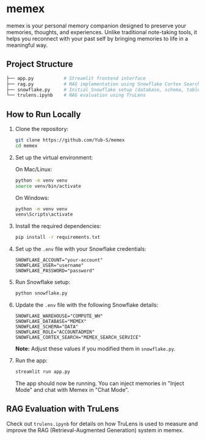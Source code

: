 # memex
memex is your personal memory companion designed to preserve your memories, thoughts, and experiences. Unlike traditional note-taking tools, it helps you reconnect with your past self by bringing memories to life in a meaningful way.

## Project Structure
```bash
├── app.py           # Streamlit frontend interface
├── rag.py           # RAG implementation using Snowflake Cortex Search and mistral llm
├── snowflake.py     # Initial Snowflake setup (database, schema, table, search engine)
└── trulens.ipynb    # RAG evaluation using TruLens
```

## How to Run Locally

1. Clone the repository:

    ```bash
    git clone https://github.com/Yub-S/memex
    cd memex
    ```

2. Set up the virtual environment:

    On Mac/Linux:
    ```bash
    python -m venv venv
    source venv/bin/activate
    ```

    On Windows:
    ```bash
    python -m venv venv
    venv\Scripts\activate
    ```

3. Install the required dependencies:

    ```bash
    pip install -r requirements.txt
    ```

4. Set up the `.env` file with your Snowflake credentials:

    ```env
    SNOWFLAKE_ACCOUNT="your-account"
    SNOWFLAKE_USER="username"
    SNOWFLAKE_PASSWORD="password"
    ```

5. Run Snowflake setup:

    ```bash
    python snowflake.py
    ```

6. Update the `.env` file with the following Snowflake details:

    ```env
    SNOWFLAKE_WAREHOUSE="COMPUTE_WH"
    SNOWFLAKE_DATABASE="MEMEX"
    SNOWFLAKE_SCHEMA="DATA"
    SNOWFLAKE_ROLE="ACCOUNTADMIN"
    SNOWFLAKE_CORTEX_SEARCH="MEMEX_SEARCH_SERVICE"
    ```

    **Note:** Adjust these values if you modified them in `snowflake.py`.

7. Run the app:

    ```bash
    streamlit run app.py
    ```

    The app should now be running. You can inject memories in "Inject Mode" and chat with Memex in "Chat Mode".

## RAG Evaluation with TruLens

Check out `trulens.ipynb` for details on how TruLens is used to measure and improve the RAG (Retrieval-Augmented Generation) system in memex.
